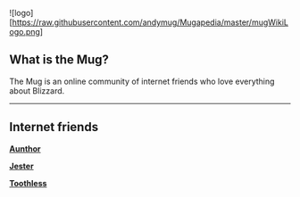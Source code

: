 ![logo][https://raw.githubusercontent.com/andymug/Mugapedia/master/mugWikiLogo.png]

## What is the Mug?

The Mug is an online community of internet friends who love everything about Blizzard.

***

## Internet friends


**[Aunthor](aunthor.md)**

**[Jester](jester.md)**

**[Toothless](toothless.md)**

